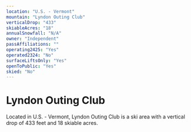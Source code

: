 ```yaml
---
location: "U.S. - Vermont"
mountain: "Lyndon Outing Club"
verticalDrop: "433"
skiableAcres: "18"
annualSnowfall: "N/A"
owner: "Independent"
passAffiliations: ""
operating2425: "Yes"
operated2324: "No"
surfaceLiftsOnly: "Yes"
openToPublic: "Yes"
skied: "No"
---
```


# Lyndon Outing Club

Located in U.S. - Vermont, Lyndon Outing Club is a ski area with a vertical drop of 433 feet and 18 skiable acres.